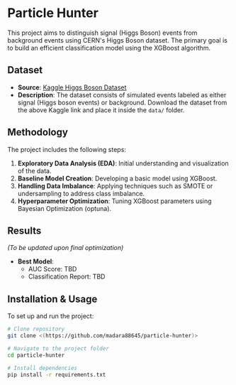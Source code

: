 # Particle Hunter

This project aims to distinguish signal (Higgs Boson) events from background events using CERN's Higgs Boson dataset. The primary goal is to build an efficient classification model using the XGBoost algorithm.

## Dataset

- **Source**: [Kaggle Higgs Boson Dataset](https://www.kaggle.com/competitions/higgs-boson/data)
- **Description**: The dataset consists of simulated events labeled as either signal (Higgs boson events) or background. Download the dataset from the above Kaggle link and place it inside the `data/` folder.

## Methodology

The project includes the following steps:

1. **Exploratory Data Analysis (EDA)**: Initial understanding and visualization of the data.
2. **Baseline Model Creation**: Developing a basic model using XGBoost.
3. **Handling Data Imbalance**: Applying techniques such as SMOTE or undersampling to address class imbalance.
4. **Hyperparameter Optimization**: Tuning XGBoost parameters using Bayesian Optimization (optuna).

## Results

*(To be updated upon final optimization)*

- **Best Model**:
  - AUC Score: TBD
  - Classification Report: TBD

## Installation & Usage

To set up and run the project:

```bash
# Clone repository
git clone <(https://github.com/madara88645/particle-hunter)>

# Navigate to the project folder
cd particle-hunter

# Install dependencies
pip install -r requirements.txt
